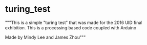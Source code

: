 # turing_test

"""This is a simple "turing test" that was made for the 2016 UID final exhibition.
This is a processing based code coupled with Arduino

Made by Mindy Lee and James Zhou"""
